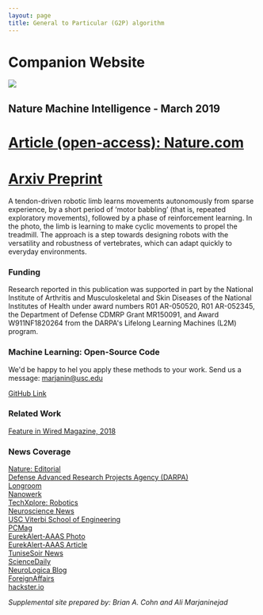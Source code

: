 ```yaml
---
layout: page
title: General to Particular (G2P) algorithm
---
```

# Companion Website
<a href="https://www.nature.com/articles/s42256-019-0029-0"><img src="../../img/nmi_banner.jpg"></a>

## Nature Machine Intelligence - March 2019

# [Article (open-access): Nature.com](https://www.nature.com/articles/s42256-019-0029-0)
# [Arxiv Preprint](https://arxiv.org/pdf/1810.08615.pdf)
A tendon-driven robotic limb learns movements autonomously from sparse experience, by a short period of ‘motor babbling’ (that is, repeated exploratory movements), followed by a phase of reinforcement learning. In the photo, the limb is learning to make cyclic movements to propel the treadmill. The approach is a step towards designing robots with the versatility and robustness of vertebrates, which can adapt quickly to everyday environments.

### Funding
Research reported in this publication was supported in part by the National Institute of Arthritis and Musculoskeletal and Skin Diseases of the National Institutes of Health under award numbers R01 AR-050520, R01 AR-052345, the Department of Defense CDMRP Grant MR150091, and Award W911NF1820264 from the DARPA's Lifelong Learning Machines (L2M) program.

### Machine Learning: Open-Source Code
We'd be happy to hel you apply these methods to your work. Send us a message: [marjanin@usc.edu](mailto:marjanin@usc.edu)

[GitHub Link](https://github.com/marjanin/Marjaninejad-et.-al.-2019-NMI)

### Related Work

[Feature in Wired Magazine, 2018 ](https://valerolab.org/supplemental_sites/wiredmagazine2018/)


### News Coverage

[Nature: Editorial](https://doi.org/10.1038/s42256-019-0035-2)<br />
[Defense Advanced Research Projects Agency (DARPA)](https://www.darpa.mil/news-events/2019-03-12)<br />
[Longroom](https://longroom.com/discussion/1401781/a-robotic-leg-born-without-prior-knowledge-learns-to-walk)<br />
[Nanowerk](https://www.nanowerk.com/news2/robotics/newsid=52337.php)<br />
[TechXplore: Robotics](https://techxplore.com/news/2019-03-robotic-leg-born-prior-knowledge.html)<br />
[Neuroscience News](https://neurosciencenews.com/ai-robotic-leg-learns-walk-10878/)<br />
[USC Viterbi School of Engineering](https://viterbischool.usc.edu/news/2019/03/a-robotic-leg-born-without-prior-knowledge-learns-to-walk/)<br />
[PCMag](https://www.pcmag.com/news/367051/how-this-robotic-leg-learned-to-walk-by-itself)<br />
[EurekAlert-AAAS Photo](https://www.eurekalert.org/multimedia/pub/195144.php)<br />
[EurekAlert-AAAS Article](https://www.eurekalert.org/pub_releases/2019-03/uosc-arl031019.php)<br />
[TuniseSoir News](http://www.tunisiesoir.com/science/research-new-ai-algorithms-could-allow-robots-to-learn-to-move-by-themselves-imitating-animals-13989-2019/)<br />
[ScienceDaily](https://www.sciencedaily.com/releases/2019/03/190311125138.htm)<br />
[NeuroLogica Blog](https://theness.com/neurologicablog/index.php/robots-learning-to-walk/)<br />
[ForeignAffairs](ttps://foreignaffairs.co.nz/2019/03/13/mil-osi-usa-2019-03-12-progress-on-lifelong-learning-machines-shows-potential-for-bio-inspired-algorithms/)<br />
[hackster.io](https://blog.hackster.io/usc-engineers-design-ai-powered-robotic-limb-with-animal-like-tendons-be86ee418d6e)

*Supplemental site prepared by: Brian A. Cohn and Ali Marjaninejad*
